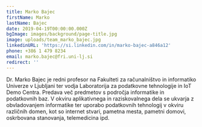 ```yaml
---
title: Marko Bajec
firstName: Marko
lastName: Bajec
date: 2019-04-19T00:00:00.000Z
bgImage: images/background/page-title.jpg
image: uploads/team_marko_bajec.jpg
linkedinURL: 'https://si.linkedin.com/in/marko-bajec-a846a12'
phone: +386 1 479 8234
email: marko.bajec@fri.uni-lj.si
redirect: ''
---
```

Dr. Marko Bajec je redni profesor na Fakulteti za računalništvo in informatiko Univerze v Ljubljani ter vodja Laboratorija za podatkovne tehnologije in IoT Demo Centra. Predava več predmetov s področja informatike in podatkovnih baz. V okviru aplikativnega in raziskovalnega dela se ukvarja z obvladovanjem informatike ter uporabo podatkovnih tehnologij v okviru različnih domen, kot so internet stvari, pametna mesta, pametni domovi, oskrbovana stanovanja, telemedicina ipd.

